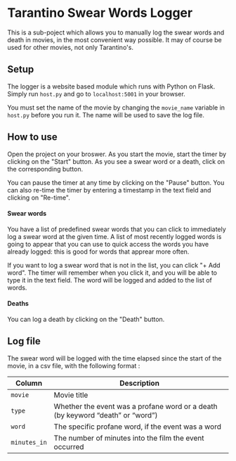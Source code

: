 # Tarantino Swear Words Logger

This is a sub-poject which allows you to manually log the swear words and death in movies, in the most convenient way possible. It may of course be used for other movies, not only Tarantino's.

## Setup

The logger is a website based module which runs with Python on Flask. Simply run `host.py` and go to `localhost:5001` in your browser.

You must set the name of the movie by changing the `movie_name` variable in `host.py` before you run it. The name will be used to save the log file.

## How to use

Open the project on your broswer. As you start the movie, start the timer by clicking on the "Start" button. As you see a swear word or a death, click on the corresponding button.

You can pause the timer at any time by clicking on the "Pause" button. You can also re-time the timer by entering a timestamp in the text field and clicking on "Re-time".

#### Swear words
You have a list of predefined swear words that you can click to immediately log a swear word at the given time. A list of most recently logged words is going to appear that you can use to quick access the words you have already logged: this is good for words that apprear more often.

If you want to log a swear word that is not in the list, you can click "+ Add word". The timer will remember when you click it, and you will be able to type it in the text field. The word will be logged and added to the list of words.

#### Deaths
You can log a death by clicking on the "Death" button.

## Log file
The swear word will be logged with the time elapsed since the start of the movie, in a csv file, with the following format :

| Column | Description |
| -------------- | ------ |
| `movie` | Movie title |
| `type` | Whether the event was a profane word or a death (by keyword “death” or “word”) |
| `word` | The specific profane word, if the event was a word |
| `minutes_in` | The number of minutes into the film the event occurred |